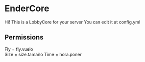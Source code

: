 # EnderCore
Hi! This is a LobbyCore for your server You can edit it at config.yml

## Permissions     
Fly = fly.vuelo    
Size = size.tamaño 
Time = hora.poner 
